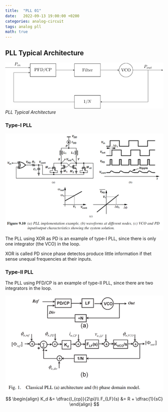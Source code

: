 ```yaml
---
title:  "PLL 01"
date:   2022-09-13 19:00:00 +0200
categories: analog-circuit
tags: analog pll
math: true
---
```


## PLL Typical Architecture


![pll-arche](/assets/img/2022-09-13-pll-01/pll-arche.png)
_PLL Typical Architecture_

### Type-I PLL

![002](/assets/img/2022-09-13-pll-01/002.png)

The PLL using XOR as PD is an example of type-I PLL, since there is only one integrator (the VCO) in the loop.

XOR is called PD since phase detectos produce little information if thet sense unequal frequencies at their inputs.

### Type-II PLL

The PLL using PFD/CP is an example of type-II PLL, since there are two integrators in the loop.

![003](/assets/img/2022-09-13-pll-01/003.png)

$$
\begin{align}
K_d &= \dfrac{I_{cp}}{2\pi}\\
F_{LF}(s) &= R + \dfrac{1}{sC}
\end{align}
$$
